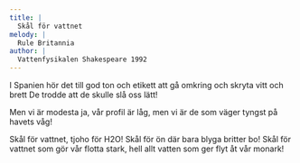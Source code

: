 ```yaml
---
title: |
  Skål för vattnet
melody: |
  Rule Britannia
author: |
  Vattenfysikalen Shakespeare 1992
---
```

I Spanien hör det till god ton och etikett
att gå omkring och skryta vitt och brett
De trodde att de skulle slå oss lätt!

Men vi är modesta
ja, vår profil är låg,
men vi är de som väger tyngst på havets våg!

Skål för vattnet, tjoho för H2O!
Skål för ön där bara blyga britter bo!
Skål för vattnet som gör vår flotta stark,
hell allt vatten som ger flyt åt vår monark!